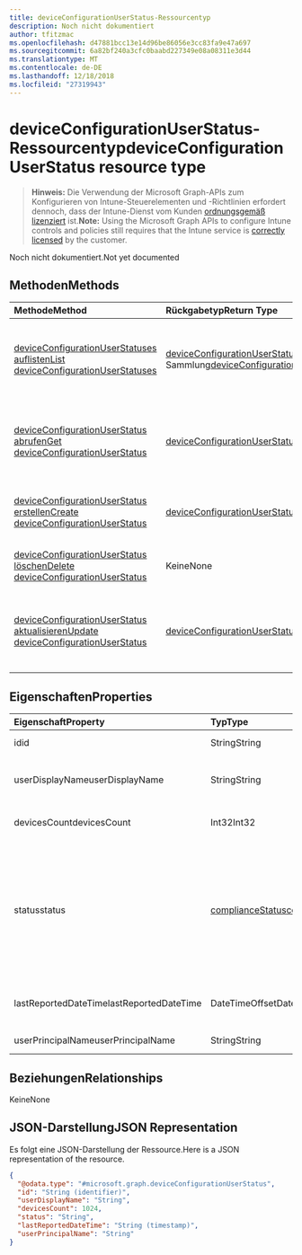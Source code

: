 ```yaml
---
title: deviceConfigurationUserStatus-Ressourcentyp
description: Noch nicht dokumentiert
author: tfitzmac
ms.openlocfilehash: d47881bcc13e14d96be86056e3cc83fa9e47a697
ms.sourcegitcommit: 6a82bf240a3cfc0baabd227349e08a08311e3d44
ms.translationtype: MT
ms.contentlocale: de-DE
ms.lasthandoff: 12/18/2018
ms.locfileid: "27319943"
---
```

# <a name="deviceconfigurationuserstatus-resource-type"></a><span data-ttu-id="3ef4b-103">deviceConfigurationUserStatus-Ressourcentyp</span><span class="sxs-lookup"><span data-stu-id="3ef4b-103">deviceConfigurationUserStatus resource type</span></span>

> <span data-ttu-id="3ef4b-104">**Hinweis:** Die Verwendung der Microsoft Graph-APIs zum Konfigurieren von Intune-Steuerelementen und -Richtlinien erfordert dennoch, dass der Intune-Dienst vom Kunden [ordnungsgemäß lizenziert](https://go.microsoft.com/fwlink/?linkid=839381) ist.</span><span class="sxs-lookup"><span data-stu-id="3ef4b-104">**Note:** Using the Microsoft Graph APIs to configure Intune controls and policies still requires that the Intune service is [correctly licensed](https://go.microsoft.com/fwlink/?linkid=839381) by the customer.</span></span>

<span data-ttu-id="3ef4b-105">Noch nicht dokumentiert.</span><span class="sxs-lookup"><span data-stu-id="3ef4b-105">Not yet documented</span></span>
## <a name="methods"></a><span data-ttu-id="3ef4b-106">Methoden</span><span class="sxs-lookup"><span data-stu-id="3ef4b-106">Methods</span></span>
|<span data-ttu-id="3ef4b-107">Methode</span><span class="sxs-lookup"><span data-stu-id="3ef4b-107">Method</span></span>|<span data-ttu-id="3ef4b-108">Rückgabetyp</span><span class="sxs-lookup"><span data-stu-id="3ef4b-108">Return Type</span></span>|<span data-ttu-id="3ef4b-109">Beschreibung</span><span class="sxs-lookup"><span data-stu-id="3ef4b-109">Description</span></span>|
|:---|:---|:---|
|[<span data-ttu-id="3ef4b-110">deviceConfigurationUserStatuses auflisten</span><span class="sxs-lookup"><span data-stu-id="3ef4b-110">List deviceConfigurationUserStatuses</span></span>](../api/intune-deviceconfig-deviceconfigurationuserstatus-list.md)|<span data-ttu-id="3ef4b-111">[deviceConfigurationUserStatus](../resources/intune-deviceconfig-deviceconfigurationuserstatus.md)-Sammlung</span><span class="sxs-lookup"><span data-stu-id="3ef4b-111">[deviceConfigurationUserStatus](../resources/intune-deviceconfig-deviceconfigurationuserstatus.md) collection</span></span>|<span data-ttu-id="3ef4b-112">Auflisten von Eigenschaften und Beziehungen der [deviceConfigurationUserStatus](../resources/intune-deviceconfig-deviceconfigurationuserstatus.md)-Objekte.</span><span class="sxs-lookup"><span data-stu-id="3ef4b-112">List properties and relationships of the [deviceConfigurationUserStatus](../resources/intune-deviceconfig-deviceconfigurationuserstatus.md) objects.</span></span>|
|[<span data-ttu-id="3ef4b-113">deviceConfigurationUserStatus abrufen</span><span class="sxs-lookup"><span data-stu-id="3ef4b-113">Get deviceConfigurationUserStatus</span></span>](../api/intune-deviceconfig-deviceconfigurationuserstatus-get.md)|[<span data-ttu-id="3ef4b-114">deviceConfigurationUserStatus</span><span class="sxs-lookup"><span data-stu-id="3ef4b-114">deviceConfigurationUserStatus</span></span>](../resources/intune-deviceconfig-deviceconfigurationuserstatus.md)|<span data-ttu-id="3ef4b-115">Lesen von Eigenschaften und Beziehungen des [deviceConfigurationUserStatus](../resources/intune-deviceconfig-deviceconfigurationuserstatus.md)-Objekts.</span><span class="sxs-lookup"><span data-stu-id="3ef4b-115">Read properties and relationships of the [deviceConfigurationUserStatus](../resources/intune-deviceconfig-deviceconfigurationuserstatus.md) object.</span></span>|
|[<span data-ttu-id="3ef4b-116">deviceConfigurationUserStatus erstellen</span><span class="sxs-lookup"><span data-stu-id="3ef4b-116">Create deviceConfigurationUserStatus</span></span>](../api/intune-deviceconfig-deviceconfigurationuserstatus-create.md)|[<span data-ttu-id="3ef4b-117">deviceConfigurationUserStatus</span><span class="sxs-lookup"><span data-stu-id="3ef4b-117">deviceConfigurationUserStatus</span></span>](../resources/intune-deviceconfig-deviceconfigurationuserstatus.md)|<span data-ttu-id="3ef4b-118">Erstellen eines neuen [deviceConfigurationUserStatus](../resources/intune-deviceconfig-deviceconfigurationuserstatus.md)-Objekts.</span><span class="sxs-lookup"><span data-stu-id="3ef4b-118">Create a new [deviceConfigurationUserStatus](../resources/intune-deviceconfig-deviceconfigurationuserstatus.md) object.</span></span>|
|[<span data-ttu-id="3ef4b-119">deviceConfigurationUserStatus löschen</span><span class="sxs-lookup"><span data-stu-id="3ef4b-119">Delete deviceConfigurationUserStatus</span></span>](../api/intune-deviceconfig-deviceconfigurationuserstatus-delete.md)|<span data-ttu-id="3ef4b-120">Keine</span><span class="sxs-lookup"><span data-stu-id="3ef4b-120">None</span></span>|<span data-ttu-id="3ef4b-121">Löscht ein [deviceConfigurationUserStatus](../resources/intune-deviceconfig-deviceconfigurationuserstatus.md)-Objekt.</span><span class="sxs-lookup"><span data-stu-id="3ef4b-121">Deletes a [deviceConfigurationUserStatus](../resources/intune-deviceconfig-deviceconfigurationuserstatus.md).</span></span>|
|[<span data-ttu-id="3ef4b-122">deviceConfigurationUserStatus aktualisieren</span><span class="sxs-lookup"><span data-stu-id="3ef4b-122">Update deviceConfigurationUserStatus</span></span>](../api/intune-deviceconfig-deviceconfigurationuserstatus-update.md)|[<span data-ttu-id="3ef4b-123">deviceConfigurationUserStatus</span><span class="sxs-lookup"><span data-stu-id="3ef4b-123">deviceConfigurationUserStatus</span></span>](../resources/intune-deviceconfig-deviceconfigurationuserstatus.md)|<span data-ttu-id="3ef4b-124">Aktualisieren der Eigenschaften eines [deviceConfigurationUserStatus](../resources/intune-deviceconfig-deviceconfigurationuserstatus.md)-Objekts.</span><span class="sxs-lookup"><span data-stu-id="3ef4b-124">Update the properties of a [deviceConfigurationUserStatus](../resources/intune-deviceconfig-deviceconfigurationuserstatus.md) object.</span></span>|

## <a name="properties"></a><span data-ttu-id="3ef4b-125">Eigenschaften</span><span class="sxs-lookup"><span data-stu-id="3ef4b-125">Properties</span></span>
|<span data-ttu-id="3ef4b-126">Eigenschaft</span><span class="sxs-lookup"><span data-stu-id="3ef4b-126">Property</span></span>|<span data-ttu-id="3ef4b-127">Typ</span><span class="sxs-lookup"><span data-stu-id="3ef4b-127">Type</span></span>|<span data-ttu-id="3ef4b-128">Beschreibung</span><span class="sxs-lookup"><span data-stu-id="3ef4b-128">Description</span></span>|
|:---|:---|:---|
|<span data-ttu-id="3ef4b-129">id</span><span class="sxs-lookup"><span data-stu-id="3ef4b-129">id</span></span>|<span data-ttu-id="3ef4b-130">String</span><span class="sxs-lookup"><span data-stu-id="3ef4b-130">String</span></span>|<span data-ttu-id="3ef4b-131">Schlüssel der Entität</span><span class="sxs-lookup"><span data-stu-id="3ef4b-131">Key of the entity.</span></span>|
|<span data-ttu-id="3ef4b-132">userDisplayName</span><span class="sxs-lookup"><span data-stu-id="3ef4b-132">userDisplayName</span></span>|<span data-ttu-id="3ef4b-133">String</span><span class="sxs-lookup"><span data-stu-id="3ef4b-133">String</span></span>|<span data-ttu-id="3ef4b-134">Benutzername, der zu dem Objekt des Typs „DevicePolicyStatus“ gehört</span><span class="sxs-lookup"><span data-stu-id="3ef4b-134">User name of the DevicePolicyStatus.</span></span>|
|<span data-ttu-id="3ef4b-135">devicesCount</span><span class="sxs-lookup"><span data-stu-id="3ef4b-135">devicesCount</span></span>|<span data-ttu-id="3ef4b-136">Int32</span><span class="sxs-lookup"><span data-stu-id="3ef4b-136">Int32</span></span>|<span data-ttu-id="3ef4b-137">Geräteanzahl für den Benutzer</span><span class="sxs-lookup"><span data-stu-id="3ef4b-137">Devices count for that user.</span></span>|
|<span data-ttu-id="3ef4b-138">status</span><span class="sxs-lookup"><span data-stu-id="3ef4b-138">status</span></span>|[<span data-ttu-id="3ef4b-139">complianceStatus</span><span class="sxs-lookup"><span data-stu-id="3ef4b-139">complianceStatus</span></span>](../resources/intune-shared-compliancestatus.md)|<span data-ttu-id="3ef4b-140">Konformitätsstatus des Richtlinienberichts.</span><span class="sxs-lookup"><span data-stu-id="3ef4b-140">Compliance status of the policy report.</span></span> <span data-ttu-id="3ef4b-141">Mögliche Werte sind: `unknown`, `notApplicable`, `compliant`, `remediated`, `nonCompliant`, `error`, `conflict` und `notAssigned`.</span><span class="sxs-lookup"><span data-stu-id="3ef4b-141">Possible values are: `unknown`, `notApplicable`, `compliant`, `remediated`, `nonCompliant`, `error`, `conflict`, `notAssigned`.</span></span>|
|<span data-ttu-id="3ef4b-142">lastReportedDateTime</span><span class="sxs-lookup"><span data-stu-id="3ef4b-142">lastReportedDateTime</span></span>|<span data-ttu-id="3ef4b-143">DateTimeOffset</span><span class="sxs-lookup"><span data-stu-id="3ef4b-143">DateTimeOffset</span></span>|<span data-ttu-id="3ef4b-144">Datum und Uhrzeit der letzten Änderung des Richtlinienberichts</span><span class="sxs-lookup"><span data-stu-id="3ef4b-144">Last modified date time of the policy report.</span></span>|
|<span data-ttu-id="3ef4b-145">userPrincipalName</span><span class="sxs-lookup"><span data-stu-id="3ef4b-145">userPrincipalName</span></span>|<span data-ttu-id="3ef4b-146">String</span><span class="sxs-lookup"><span data-stu-id="3ef4b-146">String</span></span>|<span data-ttu-id="3ef4b-147">Benutzer-Prinzipalname</span><span class="sxs-lookup"><span data-stu-id="3ef4b-147">UserPrincipalName.</span></span>|

## <a name="relationships"></a><span data-ttu-id="3ef4b-148">Beziehungen</span><span class="sxs-lookup"><span data-stu-id="3ef4b-148">Relationships</span></span>
<span data-ttu-id="3ef4b-149">Keine</span><span class="sxs-lookup"><span data-stu-id="3ef4b-149">None</span></span>
## <a name="json-representation"></a><span data-ttu-id="3ef4b-150">JSON-Darstellung</span><span class="sxs-lookup"><span data-stu-id="3ef4b-150">JSON Representation</span></span>
<span data-ttu-id="3ef4b-151">Es folgt eine JSON-Darstellung der Ressource.</span><span class="sxs-lookup"><span data-stu-id="3ef4b-151">Here is a JSON representation of the resource.</span></span>
<!-- {
  "blockType": "resource",
  "keyProperty": "id",
  "@odata.type": "microsoft.graph.deviceConfigurationUserStatus"
}
-->
``` json
{
  "@odata.type": "#microsoft.graph.deviceConfigurationUserStatus",
  "id": "String (identifier)",
  "userDisplayName": "String",
  "devicesCount": 1024,
  "status": "String",
  "lastReportedDateTime": "String (timestamp)",
  "userPrincipalName": "String"
}
```



